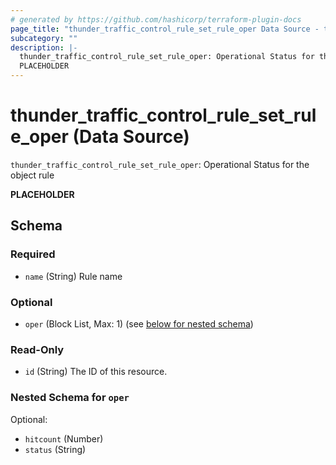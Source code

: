 ```yaml
---
# generated by https://github.com/hashicorp/terraform-plugin-docs
page_title: "thunder_traffic_control_rule_set_rule_oper Data Source - terraform-provider-thunder"
subcategory: ""
description: |-
  thunder_traffic_control_rule_set_rule_oper: Operational Status for the object rule
  PLACEHOLDER
---
```


# thunder_traffic_control_rule_set_rule_oper (Data Source)

`thunder_traffic_control_rule_set_rule_oper`: Operational Status for the object rule

__PLACEHOLDER__



<!-- schema generated by tfplugindocs -->
## Schema

### Required

- `name` (String) Rule name

### Optional

- `oper` (Block List, Max: 1) (see [below for nested schema](#nestedblock--oper))

### Read-Only

- `id` (String) The ID of this resource.

<a id="nestedblock--oper"></a>
### Nested Schema for `oper`

Optional:

- `hitcount` (Number)
- `status` (String)


